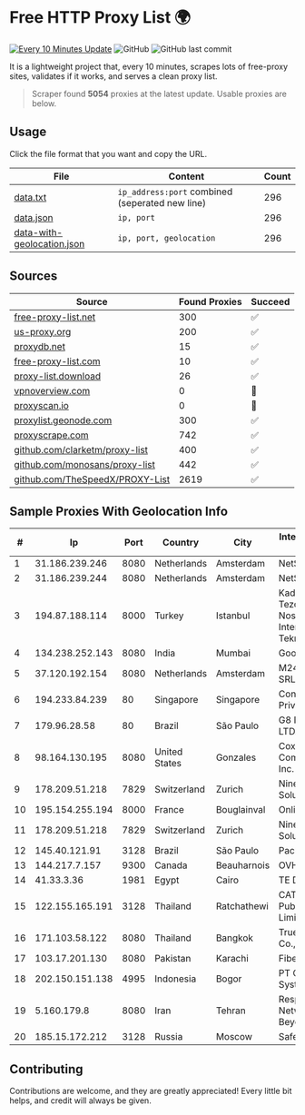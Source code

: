 
# Free HTTP Proxy List 🌍

[![Every 10 Minutes Update](https://github.com/mertguvencli/http-proxy-list/actions/workflows/main.yml/badge.svg?branch=main)](https://github.com/mertguvencli/http-proxy-list/actions/workflows/main.yml)
![GitHub](https://img.shields.io/github/license/mertguvencli/http-proxy-list)
![GitHub last commit](https://img.shields.io/github/last-commit/mertguvencli/http-proxy-list)

It is a lightweight project that, every 10 minutes, scrapes lots of free-proxy sites, validates if it works, and serves a clean proxy list.


> Scraper found **5054** proxies at the latest update. Usable proxies are below.

## Usage

Click the file format that you want and copy the URL.


|File|Content|Count|
|----|-------|-----|
|[data.txt](https://raw.githubusercontent.com/mertguvencli/http-proxy-list/main/proxy-list/data.txt)|`ip_address:port` combined (seperated new line)|296|
|[data.json](https://raw.githubusercontent.com/mertguvencli/http-proxy-list/main/proxy-list/data.json)|`ip, port`|296|
|[data-with-geolocation.json](https://raw.githubusercontent.com/mertguvencli/http-proxy-list/main/proxy-list/data-with-geolocation.json)|`ip, port, geolocation`|296|

## Sources

|Source|Found Proxies|Succeed|
|------|-------------|-------|
|[free-proxy-list.net](https://free-proxy-list.net)|300|✅|
|[us-proxy.org](https://www.us-proxy.org)|200|✅|
|[proxydb.net](http://proxydb.net)|15|✅|
|[free-proxy-list.com](https://free-proxy-list.com/?page=&port=&type%5B%5D=http&type%5B%5D=https&up_time=0&search=Search)|10|✅|
|[proxy-list.download](https://www.proxy-list.download/HTTP)|26|✅|
|[vpnoverview.com](https://vpnoverview.com/privacy/anonymous-browsing/free-proxy-servers)|0|🚫|
|[proxyscan.io](https://www.proxyscan.io)|0|🚫|
|[proxylist.geonode.com](https://proxylist.geonode.com/api/proxy-list?limit=300&page=1&sort_by=lastChecked&sort_type=desc&protocols=http,https)|300|✅|
|[proxyscrape.com](https://api.proxyscrape.com/v2/?request=displayproxies&protocol=http&timeout=10000&country=all&ssl=all&anonymity=all)|742|✅|
|[github.com/clarketm/proxy-list](https://raw.githubusercontent.com/clarketm/proxy-list/master/proxy-list-raw.txt)|400|✅|
|[github.com/monosans/proxy-list](https://raw.githubusercontent.com/monosans/proxy-list/main/proxies/http.txt)|442|✅|
|[github.com/TheSpeedX/PROXY-List](https://raw.githubusercontent.com/TheSpeedX/PROXY-List/master/http.txt)|2619|✅|


## Sample Proxies With Geolocation Info

|#|Ip|Port|Country|City|Internet Service Provider|
|-|--|----|-------|----|-------------------------|
|1|31.186.239.246|8080|Netherlands|Amsterdam|NetSkope Inc|
|2|31.186.239.244|8080|Netherlands|Amsterdam|NetSkope Inc|
|3|194.87.188.114|8000|Turkey|Istanbul|Kadir Huseyin Tezcan Nosspeed Internet Teknolojileri|
|4|134.238.252.143|8080|India|Mumbai|Google LLC|
|5|37.120.192.154|8080|Netherlands|Amsterdam|M247 Europe SRL|
|6|194.233.84.239|80|Singapore|Singapore|Contabo Asia Private Limited|
|7|179.96.28.58|80|Brazil|São Paulo|G8 NETWORKS LTDA|
|8|98.164.130.195|8080|United States|Gonzales|Cox Communications Inc.|
|9|178.209.51.218|7829|Switzerland|Zurich|Nine Internet Solutions AG|
|10|195.154.255.194|8000|France|Bouglainval|Online S.A.S.|
|11|178.209.51.218|7829|Switzerland|Zurich|Nine Internet Solutions AG|
|12|145.40.121.91|3128|Brazil|São Paulo|Packet Host, Inc.|
|13|144.217.7.157|9300|Canada|Beauharnois|OVH SAS|
|14|41.33.3.36|1981|Egypt|Cairo|TE Data|
|15|122.155.165.191|3128|Thailand|Ratchathewi|CAT Telecom Public Company Limited|
|16|171.103.58.122|8080|Thailand|Bangkok|True Internet Co., Ltd.|
|17|103.17.201.130|8080|Pakistan|Karachi|Fiberlink|
|18|202.150.151.138|4995|Indonesia|Bogor|PT Comtronics Systems|
|19|5.160.179.8|8080|Iran|Tehran|Respina Networks & Beyond PJSC|
|20|185.15.172.212|3128|Russia|Moscow|SafeData LLC|



## Contributing

Contributions are welcome, and they are greatly appreciated! Every
little bit helps, and credit will always be given.

